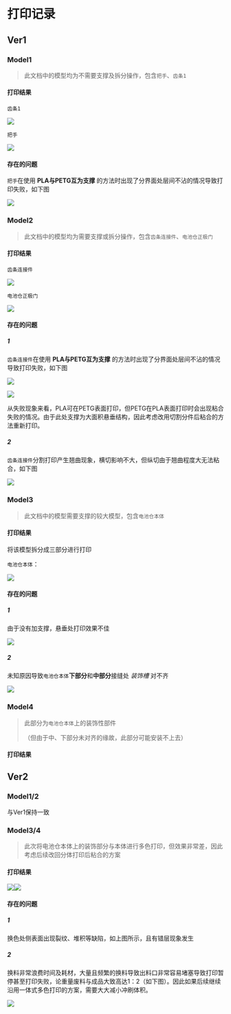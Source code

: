 # 打印记录

## Ver1

### Model1

> 此文档中的模型均为不需要支撑及拆分操作，包含`把手`、`齿条1`

#### 打印结果

 `齿条1`

![](Pics/0.jpg)

`把手`

![](Pics/1.jpg)

#### 存在的问题

`把手`在使用 **PLA与PETG互为支撑** 的方法时出现了分界面处层间不沾的情况导致打印失败，如下图

![](Pics/2.jpg)

### Model2

> 此文档中的模型均为需要支撑或拆分操作，包含`齿条连接件`、`电池仓正极门`

#### 打印结果

`齿条连接件`

![](Pics/6.jpg)

`电池仓正极门`

![](Pics/7.jpg)

#### 存在的问题

##### 1

`齿条连接件`在使用 **PLA与PETG互为支撑** 的方法时出现了分界面处层间不沾的情况导致打印失败，如下图

![](Pics/3.jpg)

![](Pics/4.jpg)

从失败现象来看，PLA可在PETG表面打印，但PETG在PLA表面打印时会出现粘合失败的情况。由于此处支撑为大面积悬垂结构，因此考虑改用切割分件后粘合的方法重新打印。

##### 2

`齿条连接件`分割打印产生翘曲现象，横切影响不大，但纵切由于翘曲程度大无法粘合，如下图

![](Pics/5.jpg)

### Model3

> 此文档中的模型需要支撑的较大模型，包含`电池仓本体`

#### 打印结果

将该模型拆分成三部分进行打印

`电池仓本体`：

![](Pics/8.jpg)

#### 存在的问题

##### 1

由于没有加支撑，悬垂处打印效果不佳

![](Pics/9.jpg)

##### 2

未知原因导致`电池仓本体`**下部分**和**中部分**接缝处 *装饰槽* 对不齐

![](Pics/10.jpg)

### Model4

> 此部分为`电池仓本体`上的装饰性部件
>
> （但由于中、下部分未对齐的缘故，此部分可能安装不上去）

#### 打印结果

## Ver2

### Model1/2

与Ver1保持一致

### Model3/4

> 此次将电池仓本体上的装饰部分与本体进行多色打印，但效果非常差，因此考虑后续改回分体打印后粘合的方案

#### 打印结果

![](Pics/12.jpg)![](Pics/13.jpg)

#### 存在的问题

##### 1

换色处侧表面出现裂纹、堆积等缺陷，如上图所示，且有错层现象发生

##### 2

换料非常浪费时间及耗材，大量且频繁的换料导致出料口非常容易堵塞导致打印暂停甚至打印失败，论重量废料与成品大致高达1：2（如下图）。因此如果后续继续沿用一体式多色打印的方案，需要大大减小冲刷体积。

![](Pics/11.jpg)
